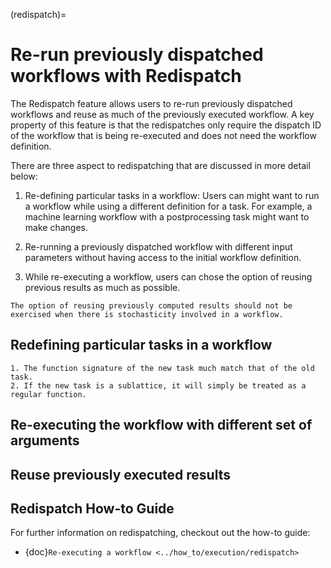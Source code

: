 (redispatch)=

# Re-run previously dispatched workflows with Redispatch

The Redispatch feature allows users to re-run previously dispatched workflows and reuse as much of the previously executed workflow. A key property of this feature is that the redispatches only require the dispatch ID of the workflow that is being re-executed and does not need the workflow definition.

There are three aspect to redispatching that are discussed in more detail below:

1. Re-defining particular tasks in a workflow: Users can might want to run a workflow while using a different definition for a task. For example, a machine learning workflow with a postprocessing task might want to make changes.

2. Re-running a previously dispatched workflow with different input parameters without having access to the initial workflow definition.

3. While re-executing a workflow, users can chose the option of reusing previous results as much as possible.

```{warning}
The option of reusing previously computed results should not be exercised when there is stochasticity involved in a workflow.
```


## Redefining particular tasks in a workflow



```{note}
1. The function signature of the new task much match that of the old task.
2. If the new task is a sublattice, it will simply be treated as a regular function.
```


## Re-executing the workflow with different set of arguments


## Reuse previously executed results


## Redispatch How-to Guide

For further information on redispatching, checkout out the how-to guide:
- {doc}`Re-executing a workflow <../how_to/execution/redispatch>`
